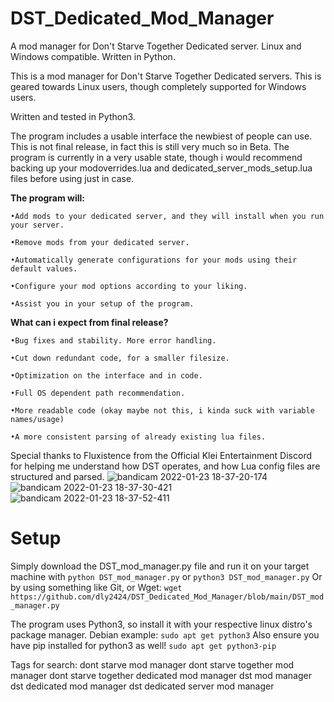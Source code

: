 # DST_Dedicated_Mod_Manager
A mod manager for Don't Starve Together Dedicated server. Linux and Windows compatible. Written in Python.

This is a mod manager for Don't Starve Together Dedicated servers. This is geared towards Linux users, though completely supported for Windows users.

Written and tested in Python3.

The program includes a usable interface the newbiest of people can use. This is not final release, in fact this is still very much so in Beta.
The program is currently in a very usable state, though i would recommend backing up your modoverrides.lua and dedicated_server_mods_setup.lua files before using just in case. 

**The program will:**
```
•Add mods to your dedicated server, and they will install when you run your server.

•Remove mods from your dedicated server.

•Automatically generate configurations for your mods using their default values.

•Configure your mod options according to your liking.

•Assist you in your setup of the program.
```



**What can i expect from final release?**
```
•Bug fixes and stability. More error handling.

•Cut down redundant code, for a smaller filesize.

•Optimization on the interface and in code.

•Full OS dependent path recommendation.

•More readable code (okay maybe not this, i kinda suck with variable names/usage)

•A more consistent parsing of already existing lua files.
```

Special thanks to Fluxistence from the Official Klei Entertainment Discord for helping me understand how DST operates, and how Lua config files are structured and parsed.
![bandicam 2022-01-23 18-37-20-174](https://user-images.githubusercontent.com/46138781/150702837-561f6236-296e-4e7a-a32a-b5e8a853f556.jpg)
![bandicam 2022-01-23 18-37-30-421](https://user-images.githubusercontent.com/46138781/150702839-08fb1ae2-9f20-461c-954c-39f629d5f01b.jpg)
![bandicam 2022-01-23 18-37-52-411](https://user-images.githubusercontent.com/46138781/150702840-495fd787-c71e-4f58-a0dc-01c875e47fa9.jpg)

# Setup
Simply download the DST_mod_manager.py file and run it on your target machine with `python DST_mod_manager.py` or `python3 DST_mod_manager.py`
Or by using something like Git, or Wget:
`wget https://github.com/dly2424/DST_Dedicated_Mod_Manager/blob/main/DST_mod_manager.py`

The program uses Python3, so install it with your respective linux distro's package manager.
Debian example:
`sudo apt get python3`
Also ensure you have pip installed for python3 as well!
`sudo apt get python3-pip`


Tags for search:
dont starve mod manager
dont starve together mod manager
dont starve together dedicated mod manager
dst mod manager
dst dedicated mod manager
dst dedicated server mod manager
